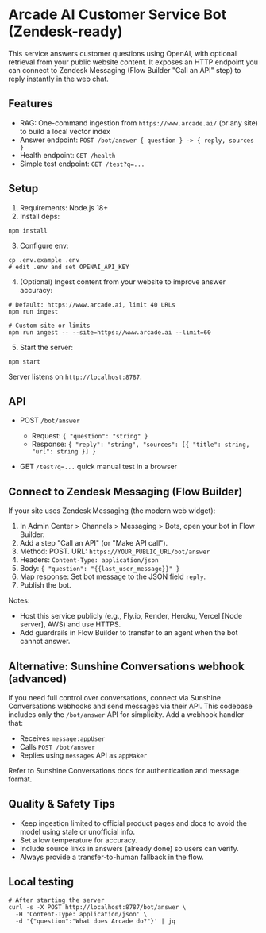 # Arcade AI Customer Service Bot (Zendesk-ready)

This service answers customer questions using OpenAI, with optional retrieval from your public website content. It exposes an HTTP endpoint you can connect to Zendesk Messaging (Flow Builder "Call an API" step) to reply instantly in the web chat.

## Features
- RAG: One-command ingestion from `https://www.arcade.ai/` (or any site) to build a local vector index
- Answer endpoint: `POST /bot/answer { question } -> { reply, sources }`
- Health endpoint: `GET /health`
- Simple test endpoint: `GET /test?q=...`

## Setup
1. Requirements: Node.js 18+
2. Install deps:
```
npm install
```
3. Configure env:
```
cp .env.example .env
# edit .env and set OPENAI_API_KEY
```
4. (Optional) Ingest content from your website to improve answer accuracy:
```
# Default: https://www.arcade.ai, limit 40 URLs
npm run ingest

# Custom site or limits
npm run ingest -- --site=https://www.arcade.ai --limit=60
```
5. Start the server:
```
npm start
```
Server listens on `http://localhost:8787`.

## API
- POST `/bot/answer`
  - Request: `{ "question": "string" }`
  - Response: `{ "reply": "string", "sources": [{ "title": string, "url": string }] }`

- GET `/test?q=...` quick manual test in a browser

## Connect to Zendesk Messaging (Flow Builder)
If your site uses Zendesk Messaging (the modern web widget):

1. In Admin Center > Channels > Messaging > Bots, open your bot in Flow Builder.
2. Add a step "Call an API" (or "Make API call").
3. Method: POST. URL: `https://YOUR_PUBLIC_URL/bot/answer`
4. Headers: `Content-Type: application/json`
5. Body: `{ "question": "{{last_user_message}}" }`
6. Map response: Set bot message to the JSON field `reply`.
7. Publish the bot.

Notes:
- Host this service publicly (e.g., Fly.io, Render, Heroku, Vercel [Node server], AWS) and use HTTPS.
- Add guardrails in Flow Builder to transfer to an agent when the bot cannot answer.

## Alternative: Sunshine Conversations webhook (advanced)
If you need full control over conversations, connect via Sunshine Conversations webhooks and send messages via their API. This codebase includes only the `/bot/answer` API for simplicity. Add a webhook handler that:
- Receives `message:appUser`
- Calls `POST /bot/answer`
- Replies using `messages` API as `appMaker`

Refer to Sunshine Conversations docs for authentication and message format.

## Quality & Safety Tips
- Keep ingestion limited to official product pages and docs to avoid the model using stale or unofficial info.
- Set a low temperature for accuracy.
- Include source links in answers (already done) so users can verify.
- Always provide a transfer-to-human fallback in the flow.

## Local testing
```
# After starting the server
curl -s -X POST http://localhost:8787/bot/answer \
  -H 'Content-Type: application/json' \
  -d '{"question":"What does Arcade do?"}' | jq
```